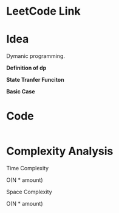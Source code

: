 # LeetCode Link



# Idea

Dymanic programming.

**Definition of dp**



**State Tranfer Funciton**



**Basic Case**



# Code

```java

```

# Complexity Analysis

Time Complexity

O(N \* amount)

Space Complexity

O(N \* amount)
